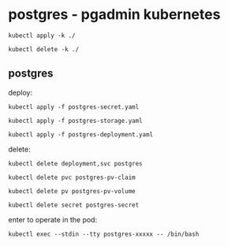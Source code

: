 # postgres - pgadmin kubernetes

`kubectl apply -k ./`

`kubectl delete -k ./`

## postgres

deploy:

`kubectl apply -f postgres-secret.yaml`

`kubectl apply -f postgres-storage.yaml`

`kubectl apply -f postgres-deployment.yaml`

delete:

`kubectl delete deployment,svc postgres`

`kubectl delete pvc postgres-pv-claim`

`kubectl delete pv postgres-pv-volume`

`kubectl delete secret postgres-secret`


enter to operate in the pod:

`kubectl exec --stdin --tty postgres-xxxxx -- /bin/bash`

